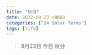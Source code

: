 ```yaml
---
title: "秋分"
date: 2022-09-23 +0800
categories: ["24 Solar Terms"]
tags: [life]
---
```



> 9月23日 今日 秋分